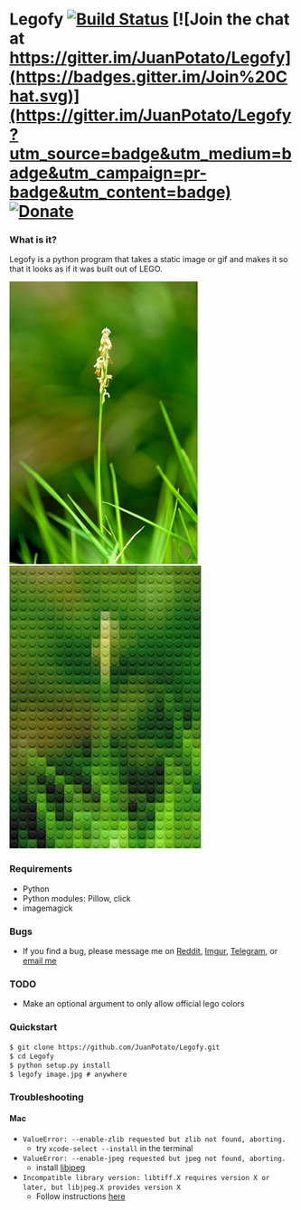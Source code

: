# Legofy [![Build Status](https://travis-ci.org/JuanPotato/Legofy.svg?branch=master)](https://travis-ci.org/JuanPotato/Legofy) [![Join the chat at https://gitter.im/JuanPotato/Legofy](https://badges.gitter.im/Join%20Chat.svg)](https://gitter.im/JuanPotato/Legofy?utm_source=badge&utm_medium=badge&utm_campaign=pr-badge&utm_content=badge) [![Donate](https://www.paypalobjects.com/en_US/i/btn/btn_donate_SM.gif)](https://www.paypal.com/cgi-bin/webscr?cmd=_donations&business=6G74RZQ9NWYE6&lc=US&item_name=Legofy%20%2d%20Donations&currency_code=USD&bn=PP%2dDonationsBF%3abtn_donate_SM%2egif%3aNonHosted)

### What is it?
Legofy is a python program that takes a static image or gif and makes it so that it looks as if it was built out of LEGO.

<a href="https://commons.wikimedia.org/wiki/File:Zoysia_grass_flower.jpg">
<img alt="Before" title="Before (The inflorescence of Zoysia grass, a variety of lawn grass. Picture by Hari Krishnan)" height="500" src="legofy/assets/flower.jpg?raw=true">
</a>
<img alt="After" title="After" height="500" src="legofy/assets/flower_lego.png?raw=true">


### Requirements
* Python
* Python modules: Pillow, click
* imagemagick

### Bugs
* If you find a bug, please message me on [Reddit](http://www.reddit.com/message/compose/?to=juan_potato), [Imgur](http://imgur.com/user/juanpotato), [Telegram](https://telegram.me/awkward_potato), or [email me](mailto:juanpotatodev@gmail.com)

### TODO
* Make an optional argument to only allow official lego colors

### Quickstart
```shell
$ git clone https://github.com/JuanPotato/Legofy.git
$ cd Legofy
$ python setup.py install
$ legofy image.jpg # anywhere
```

### Troubleshooting
#### Mac
 * `ValueError: --enable-zlib requested but zlib not found, aborting.`   
   * try `xcode-select --install` in the terminal
 * `ValueError: --enable-jpeg requested but jpeg not found, aborting.`
   * install [libjpeg](http://ethan.tira-thompson.com/Mac_OS_X_Ports.html)
 * `Incompatible library version: libtiff.X requires version X or later, but libjpeg.X provides version X`
   * Follow instructions [here](http://stackoverflow.com/a/22738746/3390376)
